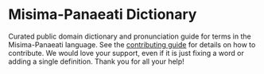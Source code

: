 
# Misima-Panaeati Dictionary

Curated public domain dictionary and pronunciation guide for terms in the Misima-Panaeati language. See the [contributing guide](https://github.com/drumworkteam/term/blob/make/.github/contributing.md) for details on how to contribute. We would love your support, even if it is just fixing a word or adding a single definition. Thank you for all your help!